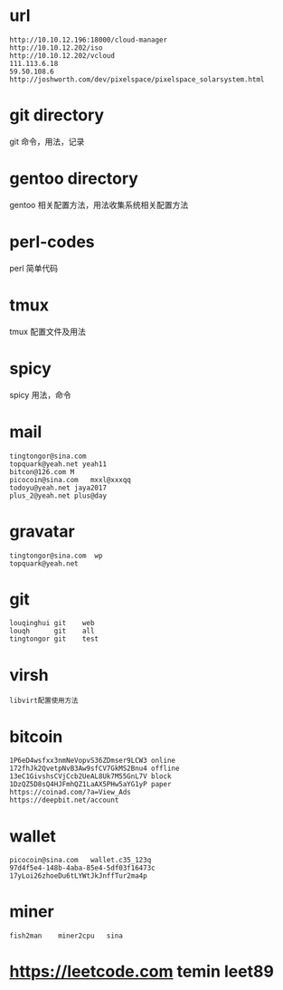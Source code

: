 # url
 
    http://10.10.12.196:18000/cloud-manager
    http://10.10.12.202/iso
    http://10.10.12.202/vcloud
    111.113.6.18
    59.50.108.6
    http://joshworth.com/dev/pixelspace/pixelspace_solarsystem.html
 
# git directory 

  git 命令，用法，记录

# gentoo directory

 gentoo 相关配置方法，用法收集系统相关配置方法

# perl-codes

 perl 简单代码

# tmux

 tmux 配置文件及用法

# spicy

 spicy 用法，命令

# mail
    tingtongor@sina.com
    topquark@yeah.net yeah11
    bitcon@126.com M
    picocoin@sina.com   mxxl@xxxqq
    todoyu@yeah.net jaya2017
    plus_2@yeah.net plus@day
# gravatar 
    tingtongor@sina.com  wp
    topquark@yeah.net

# git 
    louqinghui git    web
    louqh      git    all
    tingtongor git    test
 
# virsh
    libvirt配置使用方法
    
# bitcoin

    1P6eD4wsfxx3nmNeVopvS36ZDmser9LCW3 online
    172fhJk2QvetpNvB3Aw9sfCV7GkMS2Bnu4 offline
    13eC1GivshsCVjCcb2UeAL8Uk7M55GnL7V block
    1DzQZ5D8sQ4HJFmhQZ1LaAX5PHw5aYG1yP paper
    https://coinad.com/?a=View_Ads
    https://deepbit.net/account

# wallet

    picocoin@sina.com   wallet.c35_123q
    97d4f5e4-148b-4aba-85e4-5df03f16473c
    17yLoi26zhoeDu6tLYWtJkJnffTur2ma4p
    
# miner
    fish2man    miner2cpu   sina

# https://leetcode.com temin leet89
# 
# 
